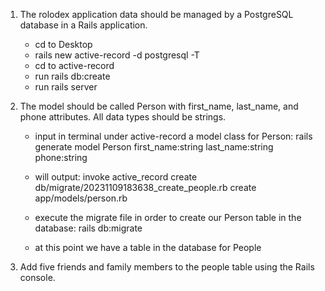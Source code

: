1. The rolodex application data should be managed by a PostgreSQL database in a Rails application.
    - cd to Desktop
    - rails new active-record -d postgresql -T
    - cd to active-record
    - run rails db:create
    - run rails server

2. The model should be called Person with first_name, last_name, and phone attributes. All data types should be strings.
    - input in terminal under active-record a model class for Person:
        rails generate model Person first_name:string last_name:string phone:string
    - will output:
      invoke  active_record
      create    db/migrate/20231109183638_create_people.rb
      create    app/models/person.rb
     
    - execute the migrate file in order to create our Person table in the database:
        rails db:migrate
    
    - at this point we have a table in the database for People

3. Add five friends and family members to the people table using the Rails console.
